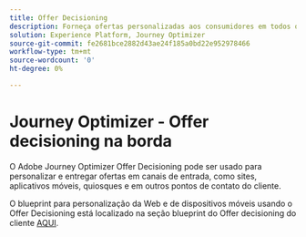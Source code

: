 ```yaml
---
title: Offer Decisioning
description: Forneça ofertas personalizadas aos consumidores em todos os canais, incluindo quiosques e experiências assistidas por agentes.
solution: Experience Platform, Journey Optimizer
source-git-commit: fe2681bce2882d43ae24f185a0bd22e952978466
workflow-type: tm+mt
source-wordcount: '0'
ht-degree: 0%

---
```


# Journey Optimizer - Offer decisioning na borda

O Adobe Journey Optimizer Offer Decisioning pode ser usado para personalizar e entregar ofertas em canais de entrada, como sites, aplicativos móveis, quiosques e em outros pontos de contato do cliente.

O blueprint para personalização da Web e de dispositivos móveis usando o Offer Decisioning está localizado na seção blueprint do Offer decisioning do cliente [AQUI](../customer-journeys/offer_decisioning/offers-edge.md).